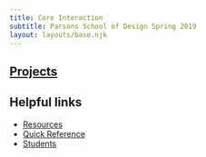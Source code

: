 ```yaml
---
title: Core Interaction
subtitle: Parsons School of Design Spring 2019
layout: layouts/base.njk
---
```


## [Projects](/projects)

## Helpful links

- [Resources](/resources)
- [Quick Reference](/ref)
- [Students](/students)